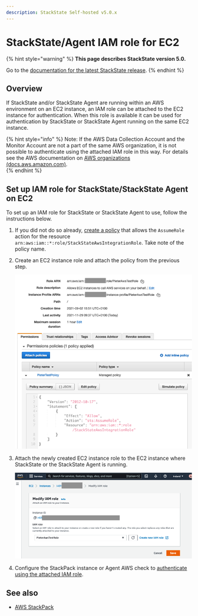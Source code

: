 ```yaml
---
description: StackState Self-hosted v5.0.x 
---
```


# StackState/Agent IAM role for EC2

{% hint style="warning" %}
**This page describes StackState version 5.0.**

Go to the [documentation for the latest StackState release](https://docs.stackstate.com/stackpacks/integrations/aws/aws-sts-ec2).
{% endhint %}

## Overview

If StackState and/or StackState Agent are running within an AWS environment on an EC2 instance, an IAM role can be attached to the EC2 instance for authentication. When this role is available it can be used for authentication by StackState or StackState Agent running on the same EC2 instance.

{% hint style="info" %}
Note: If the AWS Data Collection Account and the Monitor Account are not a part of the same AWS organization, it is not possible to authenticate using the attached IAM role in this way. For details see the AWS documentation on [AWS organizations \(docs.aws.amazon.com\)](https://docs.aws.amazon.com/organizations/latest/userguide/orgs_introduction.html).  
{% endhint %}

## Set up IAM role for StackState/StackState Agent on EC2

To set up an IAM role for StackState or StackState Agent to use, follow the instructions below.

1. If you did not do so already, [create a policy](/stackpacks/integrations/aws/aws.md#aws-policy) that allows the `AssumeRole` action for the resource `arn:aws:iam::*:role/StackStateAwsIntegrationRole`. Take note of the policy name.
2. Create an EC2 instance role and attach the policy from the previous step. 

   ![Policy for AssumeRole](/.gitbook/assets/sts_on_ec2_aws_stp_02.png)

3. Attach the newly created EC2 instance role to the EC2 instance where StackState or the StackState Agent is running.

   ![Attach role to EC2 instance](/.gitbook/assets/sts_on_ec2_aws_stp_03.png)

4. Configure the StackPack instance or Agent AWS check to [authenticate using the attached IAM role](/stackpacks/integrations/aws/aws.md#iam-role-on-ec2-or-eks).

## See also

* [AWS StackPack](/stackpacks/integrations/aws/aws.md)
